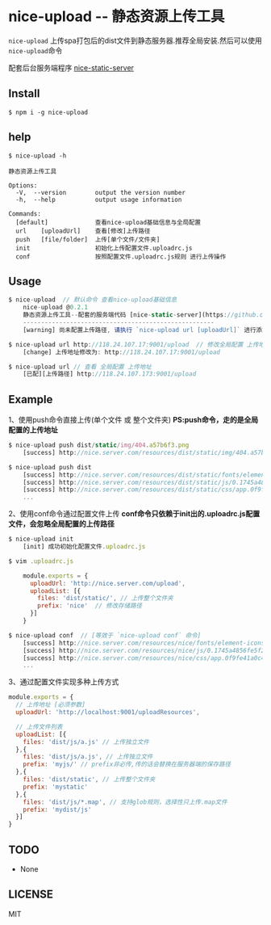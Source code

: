 nice-upload -- 静态资源上传工具
===

`nice-upload` 上传spa打包后的dist文件到静态服务器.推荐全局安装.然后可以使用`nice-upload`命令

配套后台服务端程序 [nice-static-server](https://github.com/liujinyu1029/nice-static-server)



## Install

```
$ npm i -g nice-upload
```

## help
```
$ nice-upload -h

静态资源上传工具

Options:
  -V,  --version        output the version number
  -h,  --help           output usage information

Commands:
  [default]             查看nice-upload基础信息与全局配置
  url    [uploadUrl]    查看[修改]上传路径
  push   [file/folder]  上传[单个文件/文件夹]
  init                  初始化上传配置文件.uploadrc.js
  conf                  按照配置文件.uploadrc.js规则 进行上传操作

```

## Usage

```js
$ nice-upload  // 默认命令 查看nice-upload基础信息
    nice-upload @0.2.1
    静态资源上传工具--配套的服务端代码 [nice-static-server](https://github.com/liujinyu1029/nice-static-server.git)
    -----------------------------------------------------
    [warning] 尚未配置上传路径, 请执行 `nice-upload url [uploadUrl]` 进行添加

$ nice-upload url http://118.24.107.17:9001/upload  // 修改全局配置 上传地址
    [change] 上传地址修改为: http://118.24.107.17:9001/upload

$ nice-upload url // 查看 全局配置 上传地址
    [已配][上传路径] http://118.24.107.173:9001/upload
```

## Example

1、使用push命令直接上传(单个文件 或 整个文件夹) **PS:push命令，走的是全局配置的上传地址**


```js
$ nice-upload push dist/static/img/404.a57b6f3.png
    [success] http://nice.server.com/resources/dist/static/img/404.a57b6f3.png

$ nice-upload push dist
    [success] http://nice.server.com/resources/dist/static/fonts/element-icons.6f0a763.ttf
    [success] http://nice.server.com/resources/dist/static/js/0.1745a4856fe5f21285eb.js
    [success] http://nice.server.com/resources/dist/static/css/app.0f9fe41a0c4ad7cb0260.css
    ...

```

2、使用conf命令通过配置文件上传 **conf命令只依赖于init出的.uploadrc.js配置文件，会忽略全局配置的上传路径** 

```js
$ nice-upload init 
    [init] 成功初始化配置文件.uploadrc.js

$ vim .uploadrc.js 

    module.exports = {
      uploadUrl: 'http://nice.server.com/upload',
      uploadList: [{
        files: 'dist/static/', // 上传整个文件夹
        prefix: 'nice'  // 修改存储路径
      }]
    }

$ nice-upload conf  // [等效于 `nice-upload conf` 命令]
    [success] http://nice.server.com/resources/nice/fonts/element-icons.6f0a763.ttf
    [success] http://nice.server.com/resources/nice/js/0.1745a4856fe5f21285eb.js
    [success] http://nice.server.com/resources/nice/css/app.0f9fe41a0c4ad7cb0260.css
    ...
```

3、通过配置文件实现多种上传方式

```js
module.exports = {
  // 上传地址 [必须参数] 
  uploadUrl: 'http://localhost:9001/uploadResources',  

  // 上传文件列表
  uploadList: [{
    files: 'dist/js/a.js' // 上传独立文件
  },{
    files: 'dist/js/a.js', // 上传独立文件
    prefix: 'myjs/' // prefix非必传,传的话会替换在服务器端的保存路径
  },{
    files: 'dist/static', // 上传整个文件夹
    prefix: 'mystatic' 
  },{
    files: 'dist/js/*.map', // 支持glob规则，选择性只上传.map文件
    prefix: 'mydist/js'
  }]
}
```  

## TODO

* None

## LICENSE
MIT


